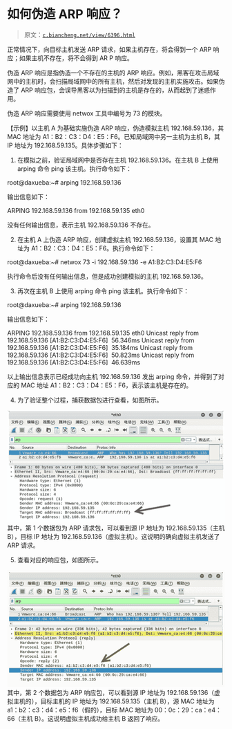# 如何伪造 ARP 响应？

> 原文：[`c.biancheng.net/view/6396.html`](http://c.biancheng.net/view/6396.html)

正常情况下，向目标主机发送 ARP 请求，如果主机存在，将会得到一个 ARP 响应；如果主机不存在，将不会得到 AR P 响应。

伪造 ARP 响应是指伪造一个不存在的主机的 ARP 响应。例如，黑客在攻击局域网中的主机时，会扫描局域网中的所有主机，然后对发现的主机实施攻击。如果伪造了 ARP 响应包，会误导黑客以为扫描到的主机是存在的，从而起到了迷惑作用。

伪造 ARP 响应需要使用 netwox 工具中编号为 73 的模块。

【示例】以主机 A 为基础实施伪造 ARP 响应，伪造模拟主机 192.168.59.136，其 MAC 地址为 A1：B2：C3：D4：E5：F6。已知局域网中另一主机为主机 B，其 IP 地址为 192.168.59.135。具体步骤如下：

1) 在模拟之前，验证局域网中是否存在主机 192.168.59.136。在主机 B 上使用 arping 命令 ping 该主机。执行命令如下：

root@daxueba:~# arping 192.168.59.136

输出信息如下：

ARPING 192.168.59.136 from 192.168.59.135 eth0

没有任何输出信息，表示主机 192.168.59.136 不存在。

2) 在主机 A 上伪造 ARP 响应，创建虚拟主机 192.168.59.136，设置其 MAC 地址为 A1：B2：C3：D4：E5：F6。执行命令如下：

root@daxueba:~# netwox 73 -i 192.168.59.136 -e A1:B2:C3:D4:E5:F6

执行命令后没有任何输出信息，但是成功创建模拟的主机 192.168.59.136。

3) 再次在主机 B 上使用 arping 命令 ping 该主机。执行命令如下：

root@daxueba:~# arping 192.168.59.136

输出信息如下：

ARPING 192.168.59.136 from 192.168.59.135 eth0
Unicast reply from 192.168.59.136 [A1:B2:C3:D4:E5:F6]  56.346ms
Unicast reply from 192.168.59.136 [A1:B2:C3:D4:E5:F6]  35.184ms
Unicast reply from 192.168.59.136 [A1:B2:C3:D4:E5:F6]  50.823ms
Unicast reply from 192.168.59.136 [A1:B2:C3:D4:E5:F6]  46.639ms

以上输出信息表示已经成功向主机 192.168.59.136 发出 arping 命令，并得到了对应的 MAC 地址 A1：B2：C3：D4：E5：F6，表示该主机是存在的。

4) 为了验证整个过程，捕获数据包进行查看，如图所示。

![](img/5cb2f5c892f934aa86153b246bf3b86e.png)其中，第 1 个数据包为 ARP 请求包，可以看到源 IP 地址为 192.168.59.135（主机 B），目标 IP 地址为 192.168.59.136（虚拟主机）。这说明的确向虚拟主机发送了 ARP 请求。

5) 查看对应的响应包，如图所示。

![](img/a275183ee38a959e6386ab4c6be014df.png)其中，第 2 个数据包为 ARP 响应包，可以看到源 IP 地址为 192.168.59.136（虚拟主机的），目标主机的 IP 地址为 192.168.59.135（主机 B），源 MAC 地址为 a1：b2：c3：d4：e5：f6（假的），目标 MAC 地址为 00：0c：29：ca：e4：66（主机 B）。这说明虚拟主机成功给主机 B 返回了响应。